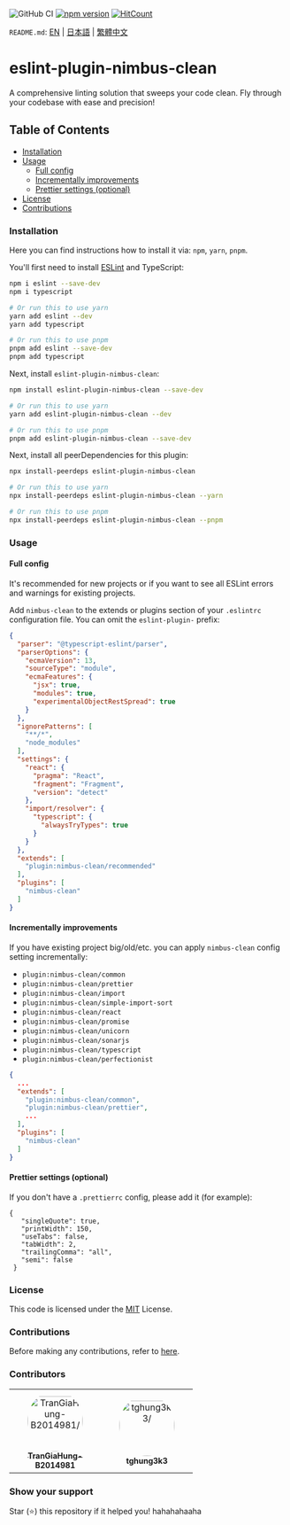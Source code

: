 ![GitHub CI](https://github.com/dipiash/eslint-plugin-nimbus-clean/actions/workflows/ci.yml/badge.svg)
[![npm version](https://badge.fury.io/js/eslint-plugin-nimbus-clean.svg?v=0.2.4)](https://badge.fury.io/js/eslint-plugin-nimbus-clean)
[![HitCount](https://hits.dwyl.com/dipiash/eslint-plugin-nimbus-clean.svg?style=flat-square)](http://hits.dwyl.com/dipiash/eslint-plugin-nimbus-clean)

`README.md`: [EN](/README.md) | [日本語](/docs/ja/README.md) | [繁體中文](/docs/zh-tw/README.md)

# eslint-plugin-nimbus-clean

A comprehensive linting solution that sweeps your code clean. Fly through your codebase with ease and precision!

## Table of Contents

<!-- toc -->

- [Installation](#installation)
- [Usage](#usage)
  * [Full config](#full-config)
  * [Incrementally improvements](#incrementally-improvements)
  * [Prettier settings (optional)](#prettier-settings-optional)
- [License](#license)
- [Contributions](#contributions)

<!-- tocstop -->

### Installation

Here you can find instructions how to install it via: `npm`, `yarn`, `pnpm`.

You'll first need to install [ESLint](https://eslint.org/) and TypeScript:

```sh
npm i eslint --save-dev
npm i typescript

# Or run this to use yarn
yarn add eslint --dev
yarn add typescript

# Or run this to use pnpm
pnpm add eslint --save-dev
pnpm add typescript
```

Next, install `eslint-plugin-nimbus-clean`:

```sh
npm install eslint-plugin-nimbus-clean --save-dev

# Or run this to use yarn
yarn add eslint-plugin-nimbus-clean --dev

# Or run this to use pnpm
pnpm add eslint-plugin-nimbus-clean --save-dev
```

Next, install all peerDependencies for this plugin:

```sh
npx install-peerdeps eslint-plugin-nimbus-clean

# Or run this to use yarn
npx install-peerdeps eslint-plugin-nimbus-clean --yarn

# Or run this to use pnpm
npx install-peerdeps eslint-plugin-nimbus-clean --pnpm
```

### Usage

#### Full config

It's recommended for new projects or if you want to see all ESLint errors and warnings for existing projects.

Add `nimbus-clean` to the extends or plugins section of your `.eslintrc` configuration file. You can omit the `eslint-plugin-` prefix:
```json
{
  "parser": "@typescript-eslint/parser",
  "parserOptions": {
    "ecmaVersion": 13,
    "sourceType": "module",
    "ecmaFeatures": {
      "jsx": true,
      "modules": true,
      "experimentalObjectRestSpread": true
    }
  },
  "ignorePatterns": [
    "**/*",
    "node_modules"
  ],
  "settings": {
    "react": {
      "pragma": "React",
      "fragment": "Fragment",
      "version": "detect"
    },
    "import/resolver": {
      "typescript": {
        "alwaysTryTypes": true
      }
    }
  },
  "extends": [
    "plugin:nimbus-clean/recommended"
  ],
  "plugins": [
    "nimbus-clean"
  ]
}
 ```

#### Incrementally improvements

If you have existing project big/old/etc. you can apply `nimbus-clean` config setting incrementally:
- `plugin:nimbus-clean/common`
- `plugin:nimbus-clean/prettier`
- `plugin:nimbus-clean/import`
- `plugin:nimbus-clean/simple-import-sort`
- `plugin:nimbus-clean/react`
- `plugin:nimbus-clean/promise`
- `plugin:nimbus-clean/unicorn`
- `plugin:nimbus-clean/sonarjs`
- `plugin:nimbus-clean/typescript`
- `plugin:nimbus-clean/perfectionist`

```json
{
  ...
  "extends": [
    "plugin:nimbus-clean/common",
    "plugin:nimbus-clean/prettier",
    ...
  ],
  "plugins": [
    "nimbus-clean"
  ]
}
   ```

#### Prettier settings (optional)

If you don't have a `.prettierrc` config, please add it (for example):
   ```prettier
   {
      "singleQuote": true,
      "printWidth": 150,
      "useTabs": false,
      "tabWidth": 2,
      "trailingComma": "all",
      "semi": false
    }
   ```

### License

This code is licensed under the [MIT](/LICENSE) License.

### Contributions

Before making any contributions, refer to [here](/CONTRIBUTING.md).

### Contributors

<table>
<tr>
    <td align="center" style="word-wrap: break-word; width: 150.0; height: 150.0">
        <a href=https://github.com/TranGiaHung-B2014981>
            <img src=https://avatars.githubusercontent.com/u/141979642?v=4 width="100;"  style="border-radius:50%;align-items:center;justify-content:center;overflow:hidden;padding-top:10px" alt=TranGiaHung-B2014981/>
            <br />
            <sub style="font-size:14px"><b>TranGiaHung-B2014981</b></sub>
        </a>
    </td>
    <td align="center" style="word-wrap: break-word; width: 150.0; height: 150.0">
        <a href=https://github.com/tghung3k3>
            <img src=https://avatars.githubusercontent.com/u/121333075?v=4 width="100;"  style="border-radius:50%;align-items:center;justify-content:center;overflow:hidden;padding-top:10px" alt=tghung3k3/>
            <br />
            <sub style="font-size:14px"><b>tghung3k3</b></sub>
        </a>
    </td>
</tr>
</table>
<!-- readme: contributors -start -->
<!-- readme: contributors -end -->

### Show your support
Star (⭐️) this repository if it helped you! hahahahaaha
